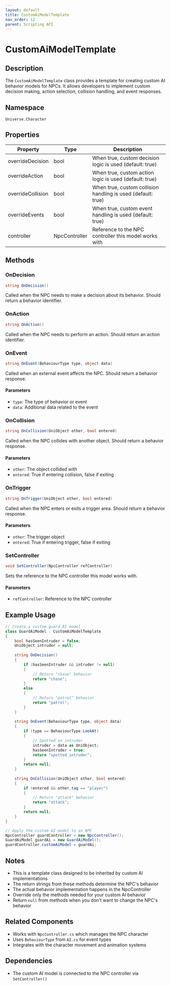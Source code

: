 ```yaml
---
layout: default
title: CustomAiModelTemplate
nav_order: 12
parent: Scripting API
---
```

# CustomAiModelTemplate

## Description
The `CustomAiModelTemplate` class provides a template for creating custom AI behavior models for NPCs. It allows developers to implement custom decision making, action selection, collision handling, and event responses.

## Namespace
`Universe.Character`

## Properties

| Property          | Type          | Description                                                  |
|-------------------|---------------|--------------------------------------------------------------|
| overrideDecision  | bool          | When true, custom decision logic is used (default: true)     |
| overrideAction    | bool          | When true, custom action logic is used (default: true)       |
| overrideCollision | bool          | When true, custom collision handling is used (default: true) |
| overrideEvents    | bool          | When true, custom event handling is used (default: true)     |
| controller        | NpcController | Reference to the NPC controller this model works with        |

## Methods

### OnDecision
```csharp
string OnDecision()
```
Called when the NPC needs to make a decision about its behavior. Should return a behavior identifier.

### OnAction
```csharp
string OnAction()
```
Called when the NPC needs to perform an action. Should return an action identifier.

### OnEvent
```csharp
string OnEvent(BehaviourType type, object data)
```
Called when an external event affects the NPC. Should return a behavior response.

#### Parameters
- `type`: The type of behavior or event
- `data`: Additional data related to the event

### OnCollision
```csharp
string OnCollision(UniObject other, bool entered)
```
Called when the NPC collides with another object. Should return a behavior response.

#### Parameters
- `other`: The object collided with
- `entered`: True if entering collision, false if exiting

### OnTrigger
```csharp
string OnTrigger(UniObject other, bool entered)
```
Called when the NPC enters or exits a trigger area. Should return a behavior response.

#### Parameters
- `other`: The trigger object
- `entered`: True if entering trigger, false if exiting

### SetController
```csharp
void SetController(NpcController refController)
```
Sets the reference to the NPC controller this model works with.

#### Parameters
- `refController`: Reference to the NPC controller

## Example Usage
```csharp
// Create a custom guard AI model
class GuardAiModel : CustomAiModelTemplate
{
    bool hasSeenIntruder = false;
    UniObject intruder = null;
    
    string OnDecision()
    {
        if (hasSeenIntruder && intruder != null)
        {
            // Return "chase" behavior
            return "chase";
        }
        else
        {
            // Return "patrol" behavior
            return "patrol";
        }
    }
    
    string OnEvent(BehaviourType type, object data)
    {
        if (type == BehaviourType.LookAt)
        {
            // Spotted an intruder
            intruder = data as UniObject;
            hasSeenIntruder = true;
            return "spotted_intruder";
        }
        return null;
    }
    
    string OnCollision(UniObject other, bool entered)
    {
        if (entered && other.tag == "player")
        {
            // Return "attack" behavior
            return "attack";
        }
        return null;
    }
}

// Apply the custom AI model to an NPC
NpcController guardController = new NpcController();
GuardAiModel guardAi = new GuardAiModel();
guardController.customAiModel = guardAi;
```

## Notes
- This is a template class designed to be inherited by custom AI implementations
- The return strings from these methods determine the NPC's behavior
- The actual behavior implementation happens in the NpcController
- Override only the methods needed for your custom AI behavior
- Return `null` from methods when you don't want to change the NPC's behavior

## Related Components
- Works with `NpcController.cs` which manages the NPC character
- Uses `BehaviourType` from `AI.cs` for event types
- Integrates with the character movement and animation systems

## Dependencies
- The custom AI model is connected to the NPC controller via `SetController()`
